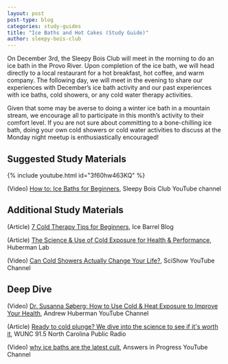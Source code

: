 ```yaml
---
layout: post
post-type: blog
categories: study-guides
title: "Ice Baths and Hot Cakes (Study Guide)"
author: sleepy-bois-club
---
```


On December 3rd, the Sleepy Bois Club will meet in the morning to do an ice bath in the Provo River. Upon completion of the ice bath, we will head directly to a local restaurant for a hot breakfast, hot coffee, and warm company. The following day, we will meet in the evening to share our experiences with December’s ice bath activity and our past experiences with ice baths, cold showers, or any cold water therapy activities.

Given that some may be averse to doing a winter ice bath in a mountain stream, we encourage all to participate in this month’s activity to their comfort level. If you are not sure about committing to a bone-chilling ice bath, doing your own cold showers or cold water activities to discuss at the Monday night meetup is enthusiastically encouraged!

## Suggested Study Materials

{% include youtube.html id="3f60hw463KQ" %}

(Video) [How to: Ice Baths for Beginners](https://www.youtube.com/watch?v=3f60hw463KQ), Sleepy Bois Club YouTube channel

## Additional Study Materials

(Article) [7 Cold Therapy Tips for Beginners](https://icebarrel.com/blog/cold-therapy-dos-and-donts/), Ice Barrel Blog

(Article) [The Science & Use of Cold Exposure for Health & Performance](https://www.hubermanlab.com/newsletter/the-science-and-use-of-cold-exposure-for-health-and-performance), Huberman Lab

(Video) [Can Cold Showers Actually Change Your Life?](https://www.youtube.com/watch?v=HsonXuJs8-s), SciShow YouTube Channel

## Deep Dive

(Video) [Dr. Susanna Søberg: How to Use Cold & Heat Exposure to Improve Your Health](https://www.youtube.com/watch?v=x3MgDtZovks), Andrew Huberman YouTube Channel

(Article) [Ready to cold plunge? We dive into the science to see if it's worth it](https://www.wunc.org/2023-10-08/ready-to-cold-plunge-we-dive-into-the-science-to-see-if-its-worth-it), WUNC 91.5 North Carolina Public Radio

(Video) [why ice baths are the latest cult](https://www.youtube.com/watch?v=a6kq2BQBC_A), Answers in Progress YouTube Channel
